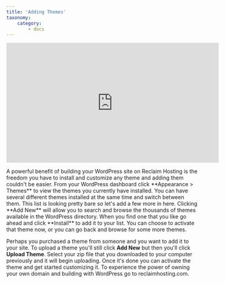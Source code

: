```yaml
---
title: 'Adding Themes'
taxonomy:
    category:
        - docs
---
```


<iframe width="560" height="315" src="https://www.youtube.com/embed/AL6K_pYdvfU" frameborder="0" allowfullscreen></iframe>
<p></p>
A powerful benefit of building your WordPress site on Reclaim Hosting is the freedom you have to install and customize any theme and adding them couldn't be easier. From your WordPress dashboard click **Appearance > Themes** to view the themes you currently have installed. You can have several different themes installed at the same time and switch between them. This list is looking pretty bare so let's add a few more in here. Clicking **Add New** will allow you to search and browse the thousands of themes available in the WordPress directory. When you find one that you like go ahead and click **Install** to add it to your list. You can choose to activate that theme now, or you can go back and browse for some more themes.

Perhaps you purchased a theme from someone and you want to add it to your site. To upload a theme you'll still click **Add New** but then you'll click **Upload Theme**. Select your zip file that you downloaded to your computer previously and it will begin uploading. Once it's done you can activate the theme and get started customizing it. To experience the power of owning your own domain and building with WordPress go to reclaimhosting.com.

<meta property="st:image" content="http://i.imgur.com/L99fC0a.png">